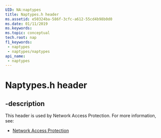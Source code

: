 ```yaml
---
UID: NA:naptypes
title: Naptypes.h header
ms.assetid: e50324ba-586f-3cfc-a612-55cd4b98b0d0
ms.date: 01/11/2019
ms.keywords: 
ms.topic: conceptual
tech.root: nap
f1_keywords:
 - naptypes
 - naptypes/naptypes
api_name:
 - naptypes
---
```


# Naptypes.h header


## -description

This header is used by Network Access Protection. For more information, see:

- [Network Access Protection](../_nap/index.md)

